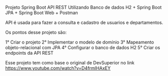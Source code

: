 Projeto Spring Boot API REST
Utilizando Banco de dados H2 + Spring Boot JPA + Spring Boot Web + Postman 

API é usada para fazer a consulta e cadastro de usuarios e departamentos. 

Os pontos desse projeto são:

1° Criar o projeto
2° Implementar o modelo de domínio
3° Mapeamento objeto-relacional com JPA
4° Configurar o banco de dados H2
5° Criar os endpoints da API REST


Esse projeto tem como base o original de DevSuperior no link
https://www.youtube.com/watch?v=D4frmIHAxEY